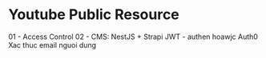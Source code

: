 # Youtube Public Resource
01 - Access Control
02 - CMS: NestJS + Strapi
 JWT - authen hoawjc Auth0
 Xac thuc email nguoi dung